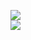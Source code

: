 [![](https://img.shields.io/badge/Made%20With-Github%20Spray-lightgrey.svg?style=for-the-badge&logo=github)](https://github.com/Annihil/github-spray#20158)  
[![](https://i.imgur.com/2DrTn0Z.gif)](https://github.com/Annihil/github-spray)